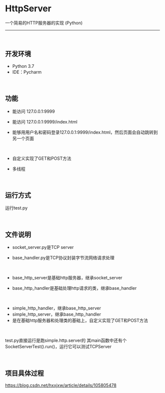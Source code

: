 # HttpServer
一个简易的HTTP服务器的实现 (Python)

---

<br>



## 开发环境
* Python 3.7
* IDE：Pycharm

<br>



## 功能
* 能访问 127.0.0.1:9999

* 能访问 127.0.0.1:9999/index.html

* 能够用用户名和密码登录127.0.0.1:9999/index.html，然后页面会自动跳转到另一个页面

  <br>

* 自定义实现了GET和POST方法

* 多线程

<br>



## 运行方式
   运行test.py

<br>



## 文件说明

* socket_server.py是TCP server

* base_handler.py是TCP协议封装字节流网络请求处理

  <br>

* base_http_server是基础http服务器，继承socket_server
* base_http_handler是基础处理http请求的类，继承base_handler

<br>

* simple_http_handler，继承base_http_server
* simple_http_server，继承base_http_handler
* 是在基础http服务器和处理类的基础上，自定义实现了GET和POST方法

<br>

test.py直接运行是跑simple.http.server的
其main函数中还有个SocketServerTest().run()，运行它可以测试TCPServer

<br>



## 项目具体过程

https://blog.csdn.net/hxxjxw/article/details/105805478

